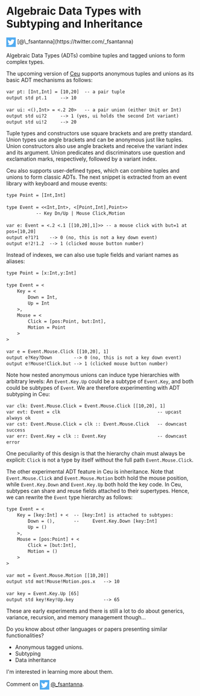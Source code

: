 # Algebraic Data Types with Subtyping and Inheritance

<img src="twitter.png" style="vertical-align:middle">
[@\_fsantanna](https://twitter.com/_fsantanna)

Algebraic Data Types (ADTs) combine tuples and tagged unions to form complex
types.

The upcoming version of [Ceu][1] supports anonymous tuples and unions as its
basic ADT mechanisms as follows:

[1]: https://github.com/fsantanna/ceu

```
var pt: [Int,Int] = [10,20]  -- a pair tuple
output std pt.1     --> 10

var ui: <(),Int> = <.2 20>   -- a pair union (either Unit or Int)
output std ui?2     --> 1 (yes, ui holds the second Int variant)
output std ui!2     --> 20
```

Tuple types and constructors use square brackets and are pretty standard.
Union types use angle brackets and can be anonymous just like tuples.
Union constructors also use angle brackets and receive the variant index and
its argument.
Union predicates and discriminators use question and exclamation marks,
respectively, followed by a variant index.

Ceu also supports user-defined types, which can combine tuples and unions to
form classic ADTs.
The next snippet is extracted from an event library with keyboard and mouse
events:

```
type Point = [Int,Int]

type Event = <<Int,Int>, <[Point,Int],Point>>
           -- Key Dn/Up | Mouse Click,Motion

var e: Event = <.2 <.1 [[10,20],1]>> -- a mouse click with but=1 at pos=[10,20]
output e?1?1    --> 0 (no, this is not a key down event)
output e!2!1.2  --> 1 (clicked mouse button number)
```

Instead of indexes, we can also use tuple fields and variant names as aliases:

```
type Point = [x:Int,y:Int]

type Event = <
    Key = <
        Down = Int,
        Up = Int
    >,
    Mouse = <
        Click = [pos:Point, but:Int],
        Motion = Point
    >
>

var e = Event.Mouse.Click [[10,20], 1]
output e?Key?Down        --> 0 (no, this is not a key down event)
output e!Mouse!Click.but --> 1 (clicked mouse button number)
```

Note how nested anonymous unions can induce type hierarchies with arbitrary
levels:
An `Event.Key.Up` could be a subtype of `Event.Key`, and both could be subtypes
of `Event`.
We are therefore experimenting with ADT subtyping in Ceu:

```
var clk: Event.Mouse.Click = Event.Mouse.Click [[10,20], 1]
var evt: Event = clk                                    -- upcast always ok
var cst: Event.Mouse.Click = clk :: Event.Mouse.Click   -- downcast success
var err: Event.Key = clk :: Event.Key                   -- downcast error
```

One peculiarity of this design is that the hierarchy chain must always be
explicit: `Click` is not a type by itself without the full path
`Event.Mouse.Click`.

The other experimental ADT feature in Ceu is inheritance.
Note that `Event.Mouse.Click` and `Event.Mouse.Motion` both hold the mouse
position, while `Event.Key.Down` and `Event.Key.Up` both hold the key code.
In Ceu, subtypes can share and reuse fields attached to their supertypes.
Hence, we can rewrite the `Event` type hierarchy as follows:

```
type Event = <
    Key = [key:Int] + <  -- [key:Int] is attached to subtypes:
        Down = (),       --     Event.Key.Down [key:Int]
        Up = ()
    >,
    Mouse = [pos:Point] + <
        Click = [but:Int],
        Motion = ()
    >
>

var mot = Event.Mouse.Motion [[10,20]]
output std mot!Mouse!Motion.pos.x   --> 10

var key = Event.Key.Up [65]
output std key!Key!Up.key           --> 65
```

These are early experiments and there is still a lot to do about generics,
variance, recursion, and memory management though...

Do you know about other languages or papers presenting similar functionalities?

- Anonymous tagged unions.
- Subtyping
- Data inheritance

I'm interested in learning more about them.

Comment on <img src="twitter.png" style="vertical-align:middle"> [@\_fsantanna](https://twitter.com/_fsantanna/status/1505195728502722566).
